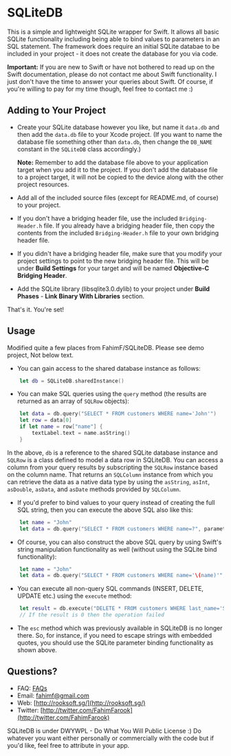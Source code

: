 SQLiteDB 
========

This is a simple and lightweight SQLite wrapper for Swift. It allows all basic SQLite functionality including being able to bind values to parameters in an SQL statement. The framework does require an initial SQLite databae to be included in your project - it does not create the database for you via code.

**Important:** If you are new to Swift or have not bothered to read up on the Swift documentation, please do not contact me about Swift functionality. I just don't have the time to answer your queries about Swift. Of course, if you're willing to pay for my time though, feel free to contact me :)

Adding to Your Project
---
* Create your SQLite database however you like, but name it `data.db` and then add the `data.db` file to your Xcode project. (If you want to name the database file something other than `data.db`, then change the `DB_NAME` constant in the `SQLiteDB` class accordingly.)

    **Note:** Remember to add the database file above to your application target when you add it to the project. If you don't add the database file to a project target, it will not be copied to the device along with the other project resources.
	
* Add all of the included source files (except for README.md, of course) to your project.

* If you don't have a bridging header file, use the included `Bridging-Header.h` file. If you already have a bridging header file, then copy the contents from the included `Bridging-Header.h` file to your own bridging header file.

* If you didn't have a bridging header file, make sure that you modify your project settings to point to the new bridging header file. This will be under  **Build Settings** for your target and will be named **Objective-C Bridging Header**.

* Add the SQLite library (libsqlite3.0.dylib) to your project under **Build Phases** - **Link Binary With Libraries** section.

That's it. You're set!

Usage
---
Modified quite a few places from FahimF/SQLiteDB. Please see demo project, Not below text.


* You can gain access to the shared database instance as follows:
```swift
	let db = SQLiteDB.sharedInstance()
```

* You can make SQL queries using the `query` method (the results are returned as an array of `SQLRow` objects):
```swift
	let data = db.query("SELECT * FROM customers WHERE name='John'")
	let row = data[0]
	if let name = row["name"] {
		textLabel.text = name.asString()
	}
```
In the above, `db` is a reference to the shared SQLite database instance and `SQLRow` is a class defined to model a data row in SQLiteDB. You can access a column from your query results by subscripting the `SQLRow` instance based on the column name. That returns an `SQLColumn` instance from which you can retrieve the data as a native data type by using the `asString`, `asInt`, `asDouble`, `asData`, and `asDate` methods provided by `SQLColumn`.

* If you'd prefer to bind values to your query instead of creating the full SQL string, then you can execute the above SQL also like this:
```swift
	let name = "John"
	let data = db.query("SELECT * FROM customers WHERE name=?", parameters:[name])
```

* Of course, you can also construct the above SQL query by using Swift's string manipulation functionality as well (without using the SQLite bind functionality):
```swift
	let name = "John"
	let data = db.query("SELECT * FROM customers WHERE name='\(name)'", parameters:[name])
```

* You can execute all non-query SQL commands (INSERT, DELETE, UPDATE etc.) using the `execute` method:
```swift
	let result = db.execute("DELETE * FROM customers WHERE last_name='Smith'")
	// If the result is 0 then the operation failed
```

* The `esc` method which was previously available in SQLiteDB is no longer there. So, for instance, if you need to escape strings with embedded quotes, you should use the SQLite parameter binding functionality as shown above.

Questions?
---
* FAQ: [FAQs](https://github.com/FahimF/SQLiteDB/wiki/FAQs)
* Email: [fahimf@gmail.com](mailto:fahimf@gmail.com)
* Web: [http://rooksoft.sg/](http://rooksoft.sg/)
* Twitter: [http://twitter.com/FahimFarook](http://twitter.com/FahimFarook)

SQLiteDB is under DWYWPL - Do What You Will Public License :) Do whatever you want either personally or commercially with the code but if you'd like, feel free to attribute in your app.



